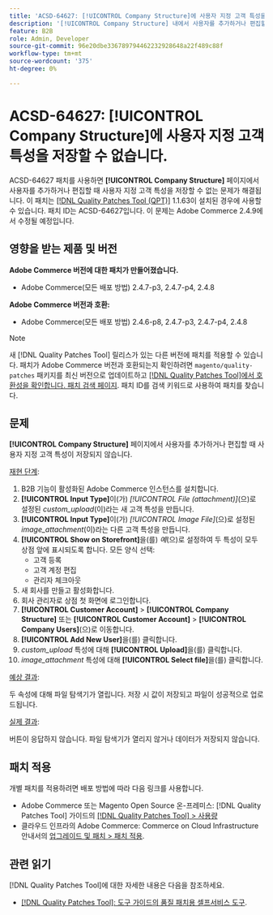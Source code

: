 ```yaml
---
title: 'ACSD-64627: [!UICONTROL Company Structure]에 사용자 지정 고객 특성을 저장할 수 없습니다.'
description: '[!UICONTROL Company Structure] 내에서 사용자를 추가하거나 편집할 때 사용자 지정 고객 특성을 저장할 수 없는 Adobe Commerce 문제를 해결하려면 ACSD-64627 패치를 적용하십시오.'
feature: B2B
role: Admin, Developer
source-git-commit: 96e20dbe336789794462232928648a22f489c88f
workflow-type: tm+mt
source-wordcount: '375'
ht-degree: 0%

---
```



# ACSD-64627: [!UICONTROL Company Structure]에 사용자 지정 고객 특성을 저장할 수 없습니다.

ACSD-64627 패치를 사용하면 **[!UICONTROL Company Structure]** 페이지에서 사용자를 추가하거나 편집할 때 사용자 지정 고객 특성을 저장할 수 없는 문제가 해결됩니다. 이 패치는 [[!DNL Quality Patches Tool (QPT)]](/help/tools/quality-patches-tool/quality-patches-tool-to-self-serve-quality-patches.md) 1.1.63이 설치된 경우에 사용할 수 있습니다. 패치 ID는 ACSD-64627입니다. 이 문제는 Adobe Commerce 2.4.9에서 수정될 예정입니다.

## 영향을 받는 제품 및 버전

**Adobe Commerce 버전에 대한 패치가 만들어졌습니다.**

* Adobe Commerce(모든 배포 방법) 2.4.7-p3, 2.4.7-p4, 2.4.8

**Adobe Commerce 버전과 호환:**

* Adobe Commerce(모든 배포 방법) 2.4.6-p8, 2.4.7-p3, 2.4.7-p4, 2.4.8

>[!NOTE]
>
>새 [!DNL Quality Patches Tool] 릴리스가 있는 다른 버전에 패치를 적용할 수 있습니다. 패치가 Adobe Commerce 버전과 호환되는지 확인하려면 `magento/quality-patches` 패키지를 최신 버전으로 업데이트하고 [[!DNL Quality Patches Tool]에서 호환성을 확인합니다. 패치 검색 페이지](https://experienceleague.adobe.com/tools/commerce-quality-patches/index.html?lang=ko). 패치 ID를 검색 키워드로 사용하여 패치를 찾습니다.

## 문제

**[!UICONTROL Company Structure]** 페이지에서 사용자를 추가하거나 편집할 때 사용자 지정 고객 특성이 저장되지 않습니다.

<u>재현 단계</u>:

1. B2B 기능이 활성화된 Adobe Commerce 인스턴스를 설치합니다.
1. **[!UICONTROL Input Type]**&#x200B;이(가) *[!UICONTROL File (attachment)]*(으)로 설정된 *custom_upload*(이)라는 새 고객 특성을 만듭니다.
1. **[!UICONTROL Input Type]**&#x200B;이(가) *[!UICONTROL Image File]*(으)로 설정된 *image_attachment*(이)라는 다른 고객 특성을 만듭니다.
1. **[!UICONTROL Show on Storefront]**&#x200B;을(를) *예*(으)로 설정하여 두 특성이 모두 상점 앞에 표시되도록 합니다. 모든 양식 선택:
   * 고객 등록
   * 고객 계정 편집
   * 관리자 체크아웃
1. 새 회사를 만들고 활성화합니다.
1. 회사 관리자로 상점 첫 화면에 로그인합니다.
1. **[!UICONTROL Customer Account]** > **[!UICONTROL Company Structure]** 또는 **[!UICONTROL Customer Account]** > **[!UICONTROL Company Users]**(으)로 이동합니다.
1. **[!UICONTROL Add New User]**&#x200B;을(를) 클릭합니다.
1. *custom_upload* 특성에 대해 **[!UICONTROL Upload]**&#x200B;을(를) 클릭합니다.
1. *image_attachment* 특성에 대해 **[!UICONTROL Select file]**&#x200B;을(를) 클릭합니다.

<u>예상 결과</u>:

두 속성에 대해 파일 탐색기가 열립니다. 저장 시 값이 저장되고 파일이 성공적으로 업로드됩니다.

<u>실제 결과</u>:

버튼이 응답하지 않습니다. 파일 탐색기가 열리지 않거나 데이터가 저장되지 않습니다.

## 패치 적용

개별 패치를 적용하려면 배포 방법에 따라 다음 링크를 사용합니다.

* Adobe Commerce 또는 Magento Open Source 온-프레미스: [!DNL Quality Patches Tool] 가이드의 [[!DNL Quality Patches Tool] > 사용량](/help/tools/quality-patches-tool/usage.md)
* 클라우드 인프라의 Adobe Commerce: Commerce on Cloud Infrastructure 안내서의 [업그레이드 및 패치 > 패치 적용](https://experienceleague.adobe.com/docs/commerce-cloud-service/user-guide/develop/upgrade/apply-patches.html?lang=ko).

## 관련 읽기

[!DNL Quality Patches Tool]에 대한 자세한 내용은 다음을 참조하세요.

* [[!DNL Quality Patches Tool]: 도구 가이드의 품질 패치용 셀프서비스 도구](/help/tools/quality-patches-tool/quality-patches-tool-to-self-serve-quality-patches.md).
